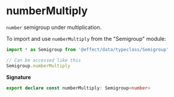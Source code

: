# numberMultiply

`number` semigroup under multiplication.

To import and use `numberMultiply` from the "Semigroup" module:

```ts
import * as Semigroup from '@effect/data/typeclass/Semigroup'

// Can be accessed like this
Semigroup.numberMultiply
```

**Signature**

```ts
export declare const numberMultiply: Semigroup<number>
```
